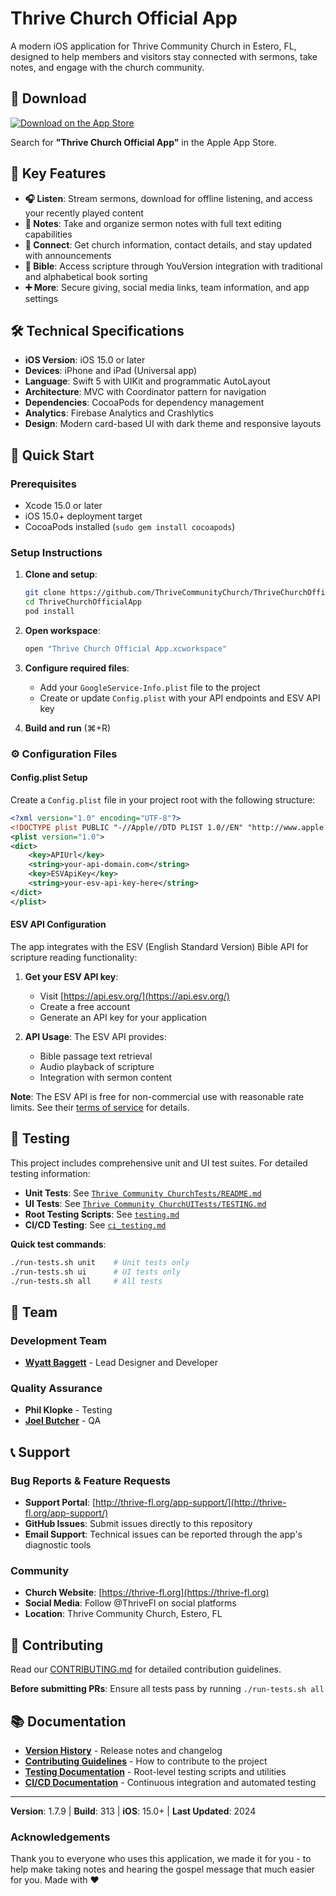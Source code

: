 # Thrive Church Official App

A modern iOS application for Thrive Community Church in Estero, FL, designed to help members and visitors stay connected with sermons, take notes, and engage with the church community.

## 📱 Download

[![Download on the App Store](https://developer.apple.com/assets/elements/badges/download-on-the-app-store.svg)](https://itunes.apple.com/us/app/thrive-church-official-app/id1138008288?mt=8)

Search for **"Thrive Church Official App"** in the Apple App Store.

## 🎯 Key Features

- **🎧 Listen**: Stream sermons, download for offline listening, and access your recently played content
- **📝 Notes**: Take and organize sermon notes with full text editing capabilities
- **🤝 Connect**: Get church information, contact details, and stay updated with announcements
- **📖 Bible**: Access scripture through YouVersion integration with traditional and alphabetical book sorting
- **➕ More**: Secure giving, social media links, team information, and app settings

## 🛠 Technical Specifications

- **iOS Version**: iOS 15.0 or later
- **Devices**: iPhone and iPad (Universal app)
- **Language**: Swift 5 with UIKit and programmatic AutoLayout
- **Architecture**: MVC with Coordinator pattern for navigation
- **Dependencies**: CocoaPods for dependency management
- **Analytics**: Firebase Analytics and Crashlytics
- **Design**: Modern card-based UI with dark theme and responsive layouts

## 🚀 Quick Start

### Prerequisites
- Xcode 15.0 or later
- iOS 15.0+ deployment target
- CocoaPods installed (`sudo gem install cocoapods`)

### Setup Instructions

1. **Clone and setup**:
   ```bash
   git clone https://github.com/ThriveCommunityChurch/ThriveChurchOfficialApp.git
   cd ThriveChurchOfficialApp
   pod install
   ```

2. **Open workspace**:
   ```bash
   open "Thrive Church Official App.xcworkspace"
   ```

3. **Configure required files**:
   - Add your `GoogleService-Info.plist` file to the project
   - Create or update `Config.plist` with your API endpoints and ESV API key

4. **Build and run** (⌘+R)

### ⚙️ Configuration Files

#### Config.plist Setup
Create a `Config.plist` file in your project root with the following structure:

```xml
<?xml version="1.0" encoding="UTF-8"?>
<!DOCTYPE plist PUBLIC "-//Apple//DTD PLIST 1.0//EN" "http://www.apple.com/DTDs/PropertyList-1.0.dtd">
<plist version="1.0">
<dict>
    <key>APIUrl</key>
    <string>your-api-domain.com</string>
    <key>ESVApiKey</key>
    <string>your-esv-api-key-here</string>
</dict>
</plist>
```

#### ESV API Configuration
The app integrates with the ESV (English Standard Version) Bible API for scripture reading functionality:

1. **Get your ESV API key**:
   - Visit [https://api.esv.org/](https://api.esv.org/)
   - Create a free account
   - Generate an API key for your application

2. **API Usage**: The ESV API provides:
   - Bible passage text retrieval
   - Audio playback of scripture
   - Integration with sermon content

**Note**: The ESV API is free for non-commercial use with reasonable rate limits. See their [terms of service](https://api.esv.org/docs/) for details.

## 🧪 Testing

This project includes comprehensive unit and UI test suites. For detailed testing information:

- **Unit Tests**: See [`Thrive Community ChurchTests/README.md`](Thrive%20Community%20ChurchTests/README.md)
- **UI Tests**: See [`Thrive Community ChurchUITests/TESTING.md`](Thrive%20Community%20ChurchUITests/TESTING.md)
- **Root Testing Scripts**: See [`testing.md`](testing.md)
- **CI/CD Testing**: See [`ci_testing.md`](ci_testing.md)

**Quick test commands**:
```bash
./run-tests.sh unit    # Unit tests only
./run-tests.sh ui      # UI tests only
./run-tests.sh all     # All tests
```

## 👥 Team

### Development Team
- **[Wyatt Baggett](https://github.com/ksigWyatt)** - Lead Designer and Developer

### Quality Assurance
- **Phil Klopke** - Testing
- **[Joel Butcher](https://github.com/joelbutcher)** - QA

## 📞 Support

### Bug Reports & Feature Requests
- **Support Portal**: [http://thrive-fl.org/app-support/](http://thrive-fl.org/app-support/)
- **GitHub Issues**: Submit issues directly to this repository
- **Email Support**: Technical issues can be reported through the app's diagnostic tools

### Community
- **Church Website**: [https://thrive-fl.org](https://thrive-fl.org)
- **Social Media**: Follow @ThriveFl on social platforms
- **Location**: Thrive Community Church, Estero, FL

## 🤝 Contributing

Read our [CONTRIBUTING.md](CONTRIBUTING.md) for detailed contribution guidelines.

**Before submitting PRs**: Ensure all tests pass by running `./run-tests.sh all`

## 📚 Documentation

- **[Version History](VersionHistory.md)** - Release notes and changelog
- **[Contributing Guidelines](CONTRIBUTING.md)** - How to contribute to the project
- **[Testing Documentation](testing.md)** - Root-level testing scripts and utilities
- **[CI/CD Documentation](ci_testing.md)** - Continuous integration and automated testing

---

**Version**: 1.7.9 | **Build**: 313 | **iOS**: 15.0+ | **Last Updated**: 2024

### Acknowledgements
Thank you to everyone who uses this application, we made it for you - to help make taking notes and hearing the gospel message that much easier for you. Made with ❤
